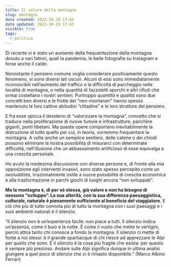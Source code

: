 ```yaml
---
title: Il valore della montagna
slug: montagna
date created: 2022-10-29 17:43
date updated: 2022-10-29 17:43
visible: true
tags:
  - politica
---
```


Di recente vi è stato un aumento della frequentazione della montagna dovuto a vari fattori, quali la pandemia, le belle fotografie su Instagram e forse anche il caldo.

Nonostante il pensiero comune voglia considerare positivamente questo fenomeno, vi sono diversi lati oscuri. Alcuni di essi sono immediatamente riconoscibili nell’aumento del traffico e la difficoltà di parcheggio nelle località di montagna, o nella quantità di fazzoletti sporchi e altri rifiuti che ormai costellano i nostri sentieri. Purtroppo _quantità_ e _qualità_ sono due concetti ben diversi e le frotte dei “neo-montanari” hanno spesso mantenuto le loro cattive abitudini “cittadine” e le loro strutture del pensiero.

E fra esse spicca il desiderio di “valorizzare la montagna”, concetto che si traduce nella proliferazione di nuove funivie e infrastrutture, panchine giganti, ponti tibetani. Ma queste opere comportano inevitabilmente la distruzione di tutto quello per cui, in teoria, vorremmo frequentare la montagna. A volte anche un semplice sentiero, delle catene o dei chiodi possono eliminare la nostra possibilità di misurarci con determinate difficoltà, nell’illusione che un abbassamento artificioso di esse equivalga a una crescita personale.

Ho avuto la medesima discussione con diverse persone e, di fronte alla mia opposizione agli interventi invasivi, sono stato spesso percepito come un _neoluddista_, irrazionalmente ostile a nuove possibilità di crescita economica e alla trasformazione in parchi giochi di luoghi ancora “non sviluppati”.

**Ma la montagna è, di per sé stessa, già valore e non ha bisogno di nessuno “sviluppo”. La sua alterità, con la sua differenza paesaggistica, culturale, naturale è pienamente sufficiente al beneficio del viaggiatore**. E ciò che più di tutto connota più di tutto la montagna con i suoi paesaggi e i suoi ambienti naturali è il silenzio.

“Il silenzio non è un’esperienza facile: non piace a tutti. Il silenzio indica un’assenza, come il buio e la notte. È come il vuoto che mette le vertigini, perciò attira tanto chi conosce a fondo la montagna. Il silenzio ci mette di fonte a noi stessi: è il grande spartiacque di chi riesce ad apprezzare le Alpi per quello che sono. E il silenzio è la cosa più fragile che esista: per questo è sempre più prezioso. Andare sulle Alpi significa dunque in ultima analisi giungere a quel poco di silenzio che ci è rimasto disponibile.” (Marco Albino Ferrari)
